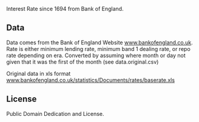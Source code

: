 Interest Rate since 1694 from Bank of England.

## Data

Data comes from the Bank of England Website www.bankofengland.co.uk.
Rate is either minimum lending rate, minimum band 1 dealing rate, or repo rate depending on era. 
Converted by assuming where month or day not given that it was the first of the month (see data.original.csv)

Original data in xls format www.bankofengland.co.uk/statistics/Documents/rates/baserate.xls

## License

Public Domain Dedication and License.